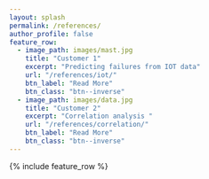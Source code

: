 ```yaml
---
layout: splash
permalink: /references/
author_profile: false
feature_row:
  - image_path: images/mast.jpg
    title: "Customer 1"
    excerpt: "Predicting failures from IOT data"
    url: "/references/iot/"
    btn_label: "Read More"
    btn_class: "btn--inverse"
  - image_path: images/data.jpg
    title: "Customer 2"
    excerpt: "Correlation analysis "
    url: "/references/correlation/"
    btn_label: "Read More"
    btn_class: "btn--inverse"
---
```

{% include feature_row %}
